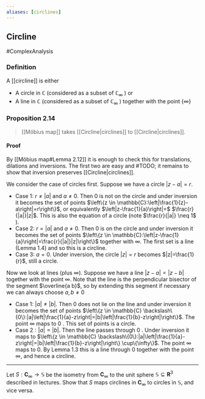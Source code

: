 ```yaml
---
aliases: [circlines]
---
```

## Circline
#ComplexAnalysis 

### Definition
A [[circline]] is either
- A circle in $\mathbb{C}$ (considered as a subset of $\mathbb{C}_{\infty}$ ) or
- A line in $\mathbb{C}$ (considered as a subset of $\mathbb{C}_{\infty}$ ) together with the point $\{\infty\}$

### Proposition 2.14
> [[Möbius map]] takes [[Circline|circlines]] to [[Circline|circlines]].

#### Proof
By [[Möbius map#Lemma 2.12]] it is enough to check this for translations, dilations and inversions. The first two are easy and #TODO; it remains to show that inversion preserves [[Circline|circlines]].

We consider the case of circles first. Suppose we have a circle $|z-a|=r$. 
- Case 1: $r \neq|a|$ and $a \neq 0$. Then 0 is not on the circle and under inversion it becomes the set of points $\left\{z \in \mathbb{C}:\left|\frac{1}{z}-a\right|=r\right\}$, or equivalently $\left|z-\frac{1}{a}\right|=$ $\frac{r}{|a|}|z|$. This is also the equation of a circle (note $\frac{r}{|a|} \neq 1$ ).
- Case 2: $r=|a|$ and $a \neq 0 .$ Then 0 is on the circle and under inversion it becomes the set of points $\left\{z \in \mathbb{C}:\left|z-\frac{1}{a}\right|=\frac{r}{|a|}|z|\right\}$ together with $\infty$. The first set is a line (Lemma 1.4) and so this is a circline.
- Case 3: $a=0$. Under inversion, the circle $|z|=r$ becomes $|z|=\frac{1}{r}$, still a circle.

Now we look at lines (plus $\infty$). Suppose we have a line $|z-a|=|z-b|$ together with the point $\infty$. Note that the line is the perpendicular bisector of the segment $\overline{a b}$, so by extending this segment if necessary we can always choose $a, b \neq 0$

- Case 1: $|a| \neq|b|$. Then 0 does not lie on the line and under inversion it becomes the set of points $\left\{z \in \mathbb{C} \backslash\{0\}:|a|\left|\frac{1}{a}-z\right|=|b|\left|\frac{1}{b}-z\right|\right\}$. The point $\infty$ maps to 0 . This set of points is a circle.
- Case $2:|a|=|b|$. Then the line passes through 0 . Under inversion it maps to $\left\{z \in \mathbb{C} \backslash\{0\}:|a|\left|\frac{1}{a}-z\right|=|b|\left|\frac{1}{b}-z\right|\right\} \cup\{\infty\}$. The point $\infty$ maps to $0 .$ By Lemma $1.3$ this is a line through 0 together with the point $\infty$, and hence a circline.

---
Let $S: \mathbf{C}_{\infty} \rightarrow \mathbb{S}$ be the isometry from $\mathbf{C}_{\infty}$ to the unit sphere $\mathbb{S} \subseteq \mathbf{R}^{3}$ described in lectures. Show that $S$ maps circlines in $\mathbf{C}_{\infty}$ to circles in $\mathbb{S}$, and vice versa.